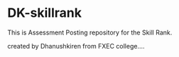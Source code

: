 # DK-skillrank

This is Assessment Posting repository for the Skill Rank.

created by Dhanushkiren from FXEC college....
